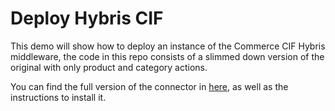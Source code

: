 # Deploy Hybris CIF

This demo will show how to deploy an instance of the Commerce CIF Hybris middleware, the code in this repo consists of a slimmed down version of the original with only product and category actions.

You can find the full version of the connector in [here](https://github.com/diconium/commerce-cif-hybris), as well as the instructions to install it.